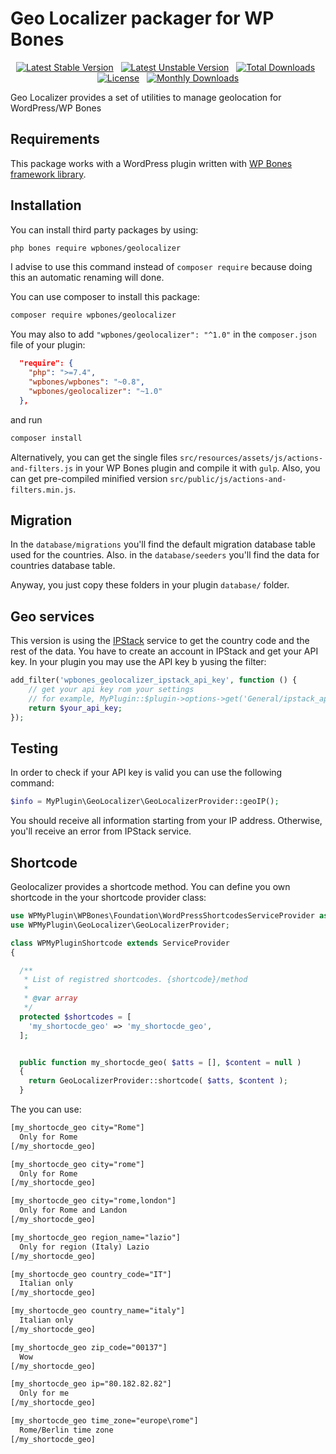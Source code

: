 # Geo Localizer packager for WP Bones

<div align="center">

[![Latest Stable Version](https://poser.pugx.org/wpbones/geolocalizer/v/stable?style=for-the-badge)](https://packagist.org/packages/wpbones/geolocalizer) &nbsp;
[![Latest Unstable Version](https://poser.pugx.org/wpbones/geolocalizer/v/unstable?style=for-the-badge)](https://packagist.org/packages/wpbones/geolocalizer) &nbsp;
[![Total Downloads](https://poser.pugx.org/wpbones/geolocalizer/downloads?style=for-the-badge)](https://packagist.org/packages/wpbones/geolocalizer) &nbsp;
[![License](https://poser.pugx.org/wpbones/geolocalizer/license?style=for-the-badge)](https://packagist.org/packages/wpbones/geolocalizer) &nbsp;
[![Monthly Downloads](https://poser.pugx.org/wpbones/geolocalizer/d/monthly?style=for-the-badge)](https://packagist.org/packages/wpbones/geolocalizer)

</div>

Geo Localizer provides a set of utilities to manage geolocation for WordPress/WP Bones

## Requirements

This package works with a WordPress plugin written with [WP Bones framework library](https://github.com/wpbones/WPBones).

## Installation

You can install third party packages by using:

```sh copy
php bones require wpbones/geolocalizer
```

I advise to use this command instead of `composer require` because doing this an automatic renaming will done.

You can use composer to install this package:

```sh copy
composer require wpbones/geolocalizer
```

You may also to add `"wpbones/geolocalizer": "^1.0"` in the `composer.json` file of your plugin:

```json copy filename="composer.json" {4}
  "require": {
    "php": ">=7.4",
    "wpbones/wpbones": "~0.8",
    "wpbones/geolocalizer": "~1.0"
  },
```

and run

```sh copy
composer install
```

Alternatively, you can get the single files `src/resources/assets/js/actions-and-filters.js` in your WP Bones plugin and compile it with `gulp`.
Also, you can get pre-compiled minified version `src/public/js/actions-and-filters.min.js`.

## Migration

In the `database/migrations` you'll find the default migration database table used for the countries.
Also. in the `database/seeders` you'll find the data for countries database table.

Anyway, you just copy these folders in your plugin `database/` folder.

## Geo services

This version is using the [IPStack](https://ipstack.com/) service to get the country code and the rest of the data.
You have to create an account in IPStack and get your API key.
In your plugin you may use the API key b yusing the filter:

```php copy
add_filter('wpbones_geolocalizer_ipstack_api_key', function () {
    // get your api key rom your settings
    // for example, MyPlugin::$plugin->options->get('General/ipstack_api_key');
    return $your_api_key;
});
```

## Testing

In order to check if your API key is valid you can use the following command:

```php copy
$info = MyPlugin\GeoLocalizer\GeoLocalizerProvider::geoIP();
```

You should receive all information starting from your IP address. Otherwise, you'll receive an error from IPStack service.

## Shortcode

Geolocalizer provides a shortcode method. You can define you own shortcode in the your shortcode provider class:

```php copy
use WPMyPlugin\WPBones\Foundation\WordPressShortcodesServiceProvider as ServiceProvider;
use WPMyPlugin\GeoLocalizer\GeoLocalizerProvider;

class WPMyPluginShortcode extends ServiceProvider
{

  /**
   * List of registred shortcodes. {shortcode}/method
   *
   * @var array
   */
  protected $shortcodes = [
    'my_shortocde_geo' => 'my_shortocde_geo',
  ];


  public function my_shortocde_geo( $atts = [], $content = null )
  {
    return GeoLocalizerProvider::shortcode( $atts, $content );
  }

```

The you can use:

```txt copy
[my_shortocde_geo city="Rome"]
  Only for Rome
[/my_shortocde_geo]
```

```txt copy
[my_shortocde_geo city="rome"]
  Only for Rome
[/my_shortocde_geo]
```

```txt copy
[my_shortocde_geo city="rome,london"]
  Only for Rome and Landon
[/my_shortocde_geo]
```

```txt copy
[my_shortocde_geo region_name="lazio"]
  Only for region (Italy) Lazio
[/my_shortocde_geo]
```

```txt copy
[my_shortocde_geo country_code="IT"]
  Italian only
[/my_shortocde_geo]
```

```txt copy
[my_shortocde_geo country_name="italy"]
  Italian only
[/my_shortocde_geo]
```

```txt copy
[my_shortocde_geo zip_code="00137"]
  Wow
[/my_shortocde_geo]
```

```txt copy
[my_shortocde_geo ip="80.182.82.82"]
  Only for me
[/my_shortocde_geo]
```

```txt copy
[my_shortocde_geo time_zone="europe\rome"]
  Rome/Berlin time zone
[/my_shortocde_geo]
```
